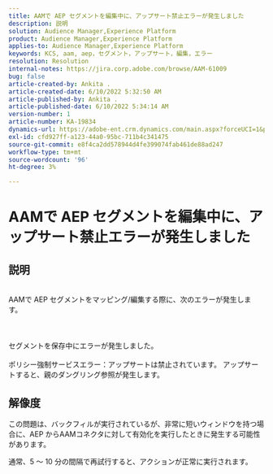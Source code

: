 ```yaml
---
title: AAMで AEP セグメントを編集中に、アップサート禁止エラーが発生しました
description: 説明
solution: Audience Manager,Experience Platform
product: Audience Manager,Experience Platform
applies-to: Audience Manager,Experience Platform
keywords: KCS, aam, aep，セグメント，アップサート，編集，エラー
resolution: Resolution
internal-notes: https://jira.corp.adobe.com/browse/AAM-61009
bug: false
article-created-by: Ankita .
article-created-date: 6/10/2022 5:32:50 AM
article-published-by: Ankita .
article-published-date: 6/10/2022 5:34:14 AM
version-number: 1
article-number: KA-19834
dynamics-url: https://adobe-ent.crm.dynamics.com/main.aspx?forceUCI=1&pagetype=entityrecord&etn=knowledgearticle&id=8701dcc2-7ee8-ec11-bb3c-000d3a3bd4a0
exl-id: cfd927ff-a123-44a0-95bc-711b4c341475
source-git-commit: e8f4ca2dd578944d4fe399074fab461de88ad247
workflow-type: tm+mt
source-wordcount: '96'
ht-degree: 3%

---
```


# AAMで AEP セグメントを編集中に、アップサート禁止エラーが発生しました

## 説明

<br>AAMで AEP セグメントをマッピング/編集する際に、次のエラーが発生します。<br><br> <br><br>セグメントを保存中にエラーが発生しました。<br><br>ポリシー強制サービスエラー：アップサートは禁止されています。 アップサートすると、親のダングリング参照が発生します。<br>

## 解像度


この問題は、バックフィルが実行されているが、非常に短いウィンドウを持つ場合に、AEP からAAMコネクタに対して有効化を実行したときに発生する可能性があります。

通常、5 ～ 10 分の間隔で再試行すると、アクションが正常に実行されます。
